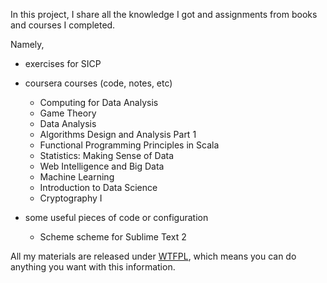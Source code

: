 In this project, I share all the knowledge I got and assignments from books and courses I completed.

Namely,

  * exercises for SICP
  * coursera courses (code, notes, etc)
    * Computing for Data Analysis
    * Game Theory
    * Data Analysis
    * Algorithms Design and Analysis Part 1
    * Functional Programming Principles in Scala
    * Statistics: Making Sense of Data
    * Web Intelligence and Big Data
    * Machine Learning
    * Introduction to Data Science
    * Cryptography I

  * some useful pieces of code or configuration
    * Scheme scheme for Sublime Text 2


All my materials are released under [WTFPL](http://sam.zoy.org/wtfpl/COPYING), which means you can do anything you want with this information.